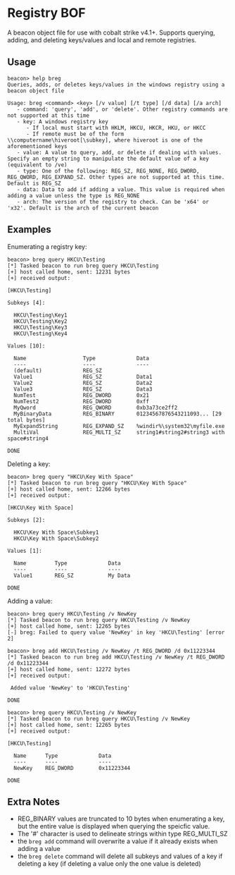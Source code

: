# Registry BOF

A beacon object file for use with cobalt strike v4.1+. Supports querying, adding, and deleting keys/values and local and remote registries.

## Usage

```
beacon> help breg
Queries, adds, or deletes keys/values in the windows registry using a beacon object file

Usage: breg <command> <key> [/v value] [/t type] [/d data] [/a arch]
   - command: 'query', 'add', or 'delete'. Other registry commands are not supported at this time
   - key: A windows registry key
      - If local must start with HKLM, HKCU, HKCR, HKU, or HKCC
      - If remote must be of the form \\computername\hiveroot[\subkey], where hiveroot is one of the aforementioned keys
   - value: A value to query, add, or delete if dealing with values. Specify an empty string to manipulate the default value of a key (equivalent to /ve)
   - type: One of the following: REG_SZ, REG_NONE, REG_DWORD, REG_QWORD, REG_EXPAND_SZ. Other types are not supported at this time. Default is REG_SZ
   - data: Data to add if adding a value. This value is required when adding a value unless the type is REG_NONE
   - arch: The version of the registry to check. Can be 'x64' or 'x32'. Default is the arch of the current beacon
```

## Examples

Enumerating a registry key:
```
beacon> breg query HKCU\Testing
[*] Tasked beacon to run breg query HKCU\Testing
[+] host called home, sent: 12231 bytes
[+] received output:

[HKCU\Testing] 

Subkeys [4]:

  HKCU\Testing\Key1
  HKCU\Testing\Key2
  HKCU\Testing\Key3
  HKCU\Testing\Key4

Values [10]:

  Name                  Type             Data
  ----                  ----             ----
  (default)             REG_SZ           
  Value1                REG_SZ           Data1
  Value2                REG_SZ           Data2
  Value3                REG_SZ           Data3
  NumTest               REG_DWORD        0x21
  NumTest2              REG_DWORD        0xff
  MyQword               REG_QWORD        0xb3a73ce2ff2
  MyBinaryData          REG_BINARY       01234567876543211093... [29 total bytes]
  MyExpandString        REG_EXPAND_SZ    %windir%\system32\myfile.exe
  MultiVal              REG_MULTI_SZ     string1#string2#string3 with space#string4

DONE
```

Deleting a key:
```
beacon> breg query "HKCU\Key With Space"
[*] Tasked beacon to run breg query "HKCU\Key With Space"
[+] host called home, sent: 12266 bytes
[+] received output:

[HKCU\Key With Space] 

Subkeys [2]:

  HKCU\Key With Space\Subkey1
  HKCU\Key With Space\Subkey2

Values [1]:

  Name         Type             Data
  ----         ----             ----
  Value1       REG_SZ           My Data

DONE
```

Adding a value:
```
beacon> breg query HKCU\Testing /v NewKey
[*] Tasked beacon to run breg query HKCU\Testing /v NewKey
[+] host called home, sent: 12265 bytes
[-] breg: Failed to query value 'NewKey' in key 'HKCU\Testing' [error 2]

beacon> breg add HKCU\Testing /v NewKey /t REG_DWORD /d 0x11223344
[*] Tasked beacon to run breg add HKCU\Testing /v NewKey /t REG_DWORD /d 0x11223344
[+] host called home, sent: 12272 bytes
[+] received output:

 Added value 'NewKey' to 'HKCU\Testing' 

DONE

beacon> breg query HKCU\Testing /v NewKey
[*] Tasked beacon to run breg query HKCU\Testing /v NewKey
[+] host called home, sent: 12265 bytes
[+] received output:

[HKCU\Testing] 

  Name      Type             Data
  ----      ----             ----
  NewKey    REG_DWORD        0x11223344

DONE
```

## Extra Notes
- REG_BINARY values are truncated to 10 bytes when enumerating a key, but the entire value is displayed when querying the speicfic value.
- The '#' character is used to delineate strings within type REG_MULTI_SZ
- the `breg add` command will overwrite a value if it already exists when adding a value
- the `breg delete` command will delete all subkeys and values of a key if deleting a key (if deleting a value only the one value is deleted)